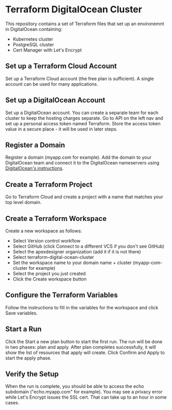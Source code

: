 # Terraform DigitalOcean Cluster
This repository contains a set of Terraform files that set up an environemnt in DigitalOcean containing:
* Kubernetes cluster
* PostgreSQL cluster
* Cert Manager with Let's Encrypt

## Set up a Terraform Cloud Account
Set up a Terraform Cloud account (the free plan is sufficient). A single account can be used for many applications.

## Set up a DigitalOcean Account
Set up a DigitalOcean account.
You can create a separate team for each cluster to keep the hosting charges separate.
Go to API on the left nav and set up a personal access token named Terraform.
Store the access token value in a secure place - it will be used in later steps. 

## Register a Domain
Register a domain (myapp.com for example). Add the domain to your DigitalOcean team and connect it to the DigitalOcean nameservers using [DigitalOcean's instructions](https://docs.digitalocean.com/products/networking/dns/how-to/add-domains/).

## Create a Terraform Project
Go to Terraform Cloud and create a project with a name that matches your top level domain.

## Create a Terraform Workspace
Create a new workspace as follows:

* Select Version control workflow
* Select GitHub (click Connect to a different VCS if you don't see GitHub)
* Select the apexdesigner organization (add it if it is not there)
* Select terraform-digital-ocean-cluster
* Set the workspace name to your domain name + cluster (myapp-com-cluster for example)
* Select the project you just created
* Click the Create workspace button

## Configure the Terraform Variables
Follow the instructions to fill in the variables for the workspace and click Save variables.

## Start a Run
Click the Start a new plan button to start the first run. The run will be done in two phases: plan and apply. After plan completes successfully, it will show the list of resources that apply will create. Click Confirm and Apply to start the apply phase.

## Verify the Setup
When the run is complete, you should be able to access the echo subdomain ("echo.myapp.com" for example). You may see a privacy error while Let's Encrypt issues the SSL cert. That can take up to an hour in some cases.
